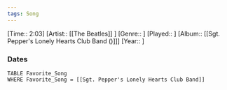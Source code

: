```yaml
---
tags: Song  
---
```

[Time:: 2:03]
[Artist:: [[The Beatles]] ]
[Genre:: ]
[Played:: ]
[Album:: [[Sgt. Pepper's Lonely Hearts Club Band ()]]]
[Year:: ]
### Dates
````dataview
TABLE Favorite_Song
WHERE Favorite_Song = [[Sgt. Pepper's Lonely Hearts Club Band]]
````